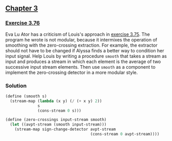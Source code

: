 ## [Chapter 3](../index.md#3-Modularity-Objects-and-State)

### [Exercise 3.76](https://mitpress.mit.edu/sites/default/files/sicp/full-text/book/book-Z-H-24.html#%_thm_3.76)

Eva Lu Ator has a criticism of Louis's approach in [exercise 3.75](./Exercise%203.75.md). The program he wrote is not modular, because it intermixes the operation of smoothing with the zero-crossing extraction. For example, the extractor should not have to be changed if Alyssa finds a better way to condition her input signal. Help Louis by writing a procedure `smooth` that takes a stream as input and produces a stream in which each element is the average of two successive input stream elements. Then use `smooth` as a component to implement the zero-crossing detector in a more modular style.

### Solution

```scheme
(define (smooth s)
  (stream-map (lambda (x y) (/ (+ x y) 2))
              s
              (cons-stream 0 s)))

(define (zero-crossings input-stream smooth)
  (let ((avpt-stream (smooth input-stream)))
    (stream-map sign-change-detector avpt-stream
                                     (cons-stream 0 avpt-stream))))
```

